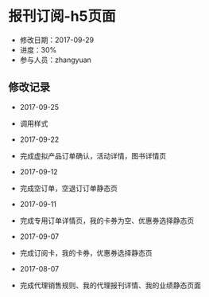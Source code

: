 # 报刊订阅-h5页面
- 修改日期：2017-09-29
- 进度：30%
- 参与人员：zhangyuan

## 修改记录
- 2017-09-25
* 调用样式
- 2017-09-22
* 完成虚拟产品订单确认，活动详情，图书详情页
- 2017-09-12
* 完成空订单，空退订订单静态页
- 2017-09-11
* 完成专用订单详情页，我的卡券为空、优惠券选择静态页
- 2017-09-07
* 完成订阅卡，我的卡券，优惠券选择静态页
- 2017-08-07
* 完成代理销售规则、我的代理报刊详情、我的业绩静态页面